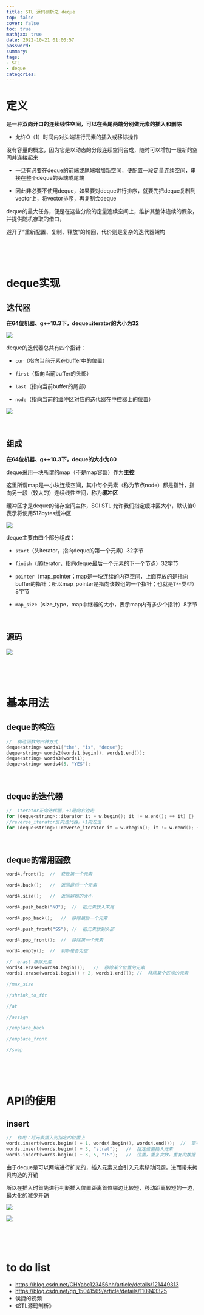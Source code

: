 ```yaml
---
title: STL 源码剖析之 deque
top: false
cover: false
toc: true
mathjax: true
date: 2022-10-21 01:00:57
password:
summary:
tags:
- STL
- deque
categories:
---
```






# 定义

是一种**双向开口的连续线性空间，可以在头尾两端分别做元素的插入和删除**

- 允许O（1）时间内对头端进行元素的插入或移除操作

没有容量的概念，因为它是以动态的分段连续空间合成，随时可以增加一段新的空间并连接起来

- 一旦有必要在deque的前端或尾端增加新空间，便配置一段定量连续空间，串接在整个deque的头端或尾端

- 因此非必要不使用deque，如果要对deque进行排序，就要先把deque复制到vector上，将vector排序，再复制会deque

deque的最大任务，便是在这些分段的定量连续空间上，维护其整体连续的假象，并提供随机存取的借口，

避开了“重新配置、复制、释放”的轮回，代价则是复杂的迭代器架构

<br/>

<br/>

<br/>

# deque实现

## 迭代器

**在64位机器、g++10.3下，deque::iterator的大小为32**

![](deque迭代器示意图.png)

deque的迭代器总共有四个指针：

- `cur`（指向当前元素在buffer中的位置）

- `first`（指向当前buffer的头部）

- `last`（指向当前buffer的尾部）

- `node`（指向当前的缓冲区对应的迭代器在中控器上的位置）

![](deque迭代器源码.png)

<br/>

## 组成

**在64位机器、g++10.3下，deque的大小为80**

deque采用一块所谓的map（不是map容器）作为**主控**

这里所谓map是一小块连续空间，其中每个元素（称为节点node）都是指针，指向另一段（较大的）连续线性空间，称为**缓冲区**

缓冲区才是deque的储存空间主体，SGI STL 允许我们指定缓冲区大小，默认值0表示将使用512bytes缓冲区

![](deque中中控器、缓冲区、迭代器的相互关系.png)

deque主要由四个部分组成：

- `start`（头iterator，指向deque的第一个元素）32字节

- `finish`（尾iterator，指向deque最后一个元素的下一个节点）32字节

- `pointer`（map_pointer；map是一块连续的内存空间，上面存放的是指向buffer的指针；所以map_pointer是指向该数组的一个指针；也就是`T**`类型）8字节

- `map_size`（size_type，map中继器的大小，表示map内有多少个指针）8字节

<br/>

## 源码

![](deque数据结构.png)

<br/>

<br/>

<br/>

# 基本用法

## deque的构造

```cpp
//	构造函数的四种方式
deque<string> words1{"the", "is", "deque"};
deque<string> words2(words1.begin(), words1.end());
deque<string> words3(words1);
deque<string> words4(5, "YES");
```

<br/>

## deque的迭代器

```cpp
//	iterator正向迭代器，+1是向右边走
for (deque<string>::iterator it = w.begin(); it != w.end(); ++ it) {}
//reverse_iterator反向迭代器，+1向左走
for (deque<string>::reverse_iterator it = w.rbegin(); it != w.rend(); ++ it) {}
```

<br/>

## deque的常用函数

```cpp
word4.front();	//	获取第一个元素

word4.back();	//	返回最后一个元素

word4.size();	//	返回容器的大小

word4.push_back("NO");	//	把元素放入末尾

word4.pop_back();	//	移除最后一个元素

word4.push_front("SS");	//	把元素放到头部

word4.pop_front();	//	移除第一个元素

word4.empty();	//	判断是否为空

//	erast 移除元素
words4.erase(words4.begin());	//	移除某个位置的元素
words1.erase(words1.begin() + 2, words1.end());	//	移除某个区间的元素

//max_size

//shrink_to_fit

//at

//assign

//emplace_back

//emplace_front

//swap
```

<br/>

<br/>

<br/>

# API的使用

## insert

```cpp
//	作用：将元素插入到指定的位置上
words.insert(words.begin() + 1, words4.begin(), words4.end());	//	第一个参数是位置，后面是要插入的容器的内容
words.insert(words.begin() + 3, "strat");	//	指定位置插入元素
words.insert(words.begin() + 3, 5, "IS");	//	位置，重复次数，重复的数据
```

由于deque是可以两端进行扩充的，插入元素又会引入元素移动问题，进而带来拷贝构造的开销

所以在插入时首先进行判断插入位置距离首位哪边比较短，移动距离较短的一边，最大化的减少开销

![](deque的insert_01.png)

![](deque的insert_02.png)

<br/>

<br/>

<br/>

# to do list

- https://blog.csdn.net/CHYabc123456hh/article/details/121449313
- https://blog.csdn.net/qq_15041569/article/details/110943325
- 侯捷的视频
- 《STL源码剖析》
